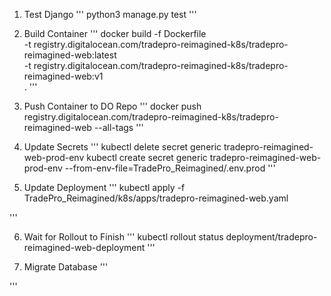 1. Test Django
'''
python3 manage.py test
'''

2. Build Container
'''
docker build -f Dockerfile \
    -t registry.digitalocean.com/tradepro-reimagined-k8s/tradepro-reimagined-web:latest \
    -t registry.digitalocean.com/tradepro-reimagined-k8s/tradepro-reimagined-web:v1 \
    .
'''

3. Push Container to DO Repo
'''
docker push registry.digitalocean.com/tradepro-reimagined-k8s/tradepro-reimagined-web --all-tags
'''

4. Update Secrets
'''
kubectl delete secret generic tradepro-reimagined-web-prod-env
kubectl create secret generic tradepro-reimagined-web-prod-env --from-env-file=TradePro_Reimagined/.env.prod
'''

5. Update Deployment
'''
kubectl apply -f TradePro_Reimagined/k8s/apps/tradepro-reimagined-web.yaml

'''

6. Wait for Rollout to Finish
'''
kubectl rollout status deployment/tradepro-reimagined-web-deployment
'''

7. Migrate Database
'''

'''